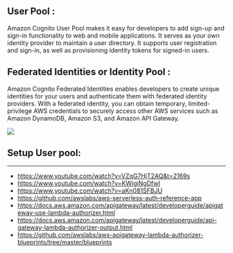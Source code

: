 ## User Pool :

Amazon Cognito User Pool makes it easy for developers to add sign-up and sign-in functionality to web and mobile applications. It serves as your own identity provider to maintain a user directory. It supports user registration and sign-in, as well as provisioning identity tokens for signed-in users.

## Federated Identities or Identity Pool :

Amazon Cognito Federated Identities enables developers to create unique identities for your users and authenticate them with federated identity providers. With a federated identity, you can obtain temporary, limited-privilege AWS credentials to securely access other AWS services such as Amazon DynamoDB, Amazon S3, and Amazon API Gateway.


![](https://cdn-images-1.medium.com/max/2000/0*K8WD5xbeXBnHezfT.)


## Setup User pool:






-------------------------------------------------------------------

- https://www.youtube.com/watch?v=VZqG7HjT2AQ&t=2169s
- https://www.youtube.com/watch?v=KWjgiNgDfwI
- https://www.youtube.com/watch?v=aKn081SFBJU
- https://github.com/awslabs/aws-serverless-auth-reference-app
- https://docs.aws.amazon.com/apigateway/latest/developerguide/apigateway-use-lambda-authorizer.html
- https://docs.aws.amazon.com/apigateway/latest/developerguide/api-gateway-lambda-authorizer-output.html
- https://github.com/awslabs/aws-apigateway-lambda-authorizer-blueprints/tree/master/blueprints